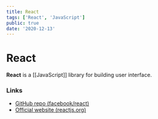 ```yaml
---
title: React
tags: ['React', 'JavaScript']
public: true
date: '2020-12-13'
---
```


# React

**React** is a [[JavaScript]] library for building user interface. 

### Links

- [GitHub repo (facebook/react)](https://github.com/facebook/react)
- [Official website (reactjs.org)](https://reactjs.org)
